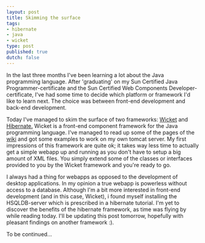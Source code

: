 ```yaml
---
layout: post
title: Skimming the surface
tags:
- hibernate
- java
- wicket
type: post
published: true
dutch: false
---
```

In the last three months I've been learning a lot about the Java programming language. After 'graduating' on my Sun Certified Java Programmer-certificate and the Sun Certified Web Components Developer-certificate, I've had some time to decide which platform or framework I'd like to learn next. The choice was between front-end development and back-end development. <!--more-->

Today I've managed to skim the surface of two frameworks: <a href="http://wicket.apache.org/" title="Wicket Webpage" target="_blank">Wicket</a> and <a href="http://www.hibernate.org" title="Hibernate Webpage" target="_blank">Hibernate.</a> Wicket is a front-end component framework for the Java programming language. I've managed to read up some of the pages of the <a href="http://cwiki.apache.org/WICKET/index.html" title="Wicket Wiki" target="_blank">wiki</a> and got some examples to work on my own tomcat server. My first impressions of this framework are quite ok; it takes way less time to actually get a simple webapp up and running as you don't have to setup a big amount of XML files. You simply extend some of the classes or interfaces provided to you by the Wicket framework and you're ready to go.

I always had a thing for webapps as opposed to the development of desktop applications. In my opinion a true webapp is powerless without access to a database. Although I'm a bit more interested in front-end development (and in this case, Wicket), i found myself installing the HSQLDB-server which is prescribed in a hibernate tutorial. I'm yet to discover the benefits of the hibernate framework, as time was flying by while reading today. I'll be updating this post tomorrow, hopefully with pleasant findings on another framework :).

To be continued...
